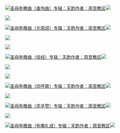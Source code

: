 [![](https://res.chinacath.cn/web/2024/11/08/1731030050068.png@!w100h100)圣母弥撒曲（垂怜曲）专辑：天韵作者：周至教区![](https://res.chinacath.cn/web/icon/play-128.png)](http://www.zhouzhidiocese.com/track/103310)

![](https://res.chinacath.cn/web/images/2024/11/13/1731483946280.jpg)

[![](https://res.chinacath.cn/web/2024/11/08/1731030050068.png@!w100h100)圣母弥撒曲（光荣颂）专辑：天韵作者：周至教区![](https://res.chinacath.cn/web/icon/play-128.png)](http://www.zhouzhidiocese.com/track/103311)

![](https://res.chinacath.cn/web/images/2024/11/13/1731483965088.jpg)

![](https://res.chinacath.cn/web/images/2024/11/13/1731484367265.jpg)

[![](https://res.chinacath.cn/web/2024/11/08/1731030050068.png@!w100h100)圣母弥撒曲（信经）专辑：天韵作者：周至教区![](https://res.chinacath.cn/web/icon/play-128.png)](http://www.zhouzhidiocese.com/track/103312)

![](https://res.chinacath.cn/web/images/2024/11/13/1731484440173.jpg)

![](https://res.chinacath.cn/web/images/2022/12/01/1669862558170.jpg)

[![](https://res.chinacath.cn/web/2024/11/08/1731030050068.png@!w100h100)圣母弥撒曲（欢呼歌）专辑：天韵作者：周至教区![](https://res.chinacath.cn/web/icon/play-128.png)](http://www.zhouzhidiocese.com/track/103313)

![](https://res.chinacath.cn/web/images/2024/11/13/1731484545297.jpg)

[![](https://res.chinacath.cn/web/2024/11/08/1731030050068.png@!w100h100)圣母弥撒曲（羔羊赞）专辑：天韵作者：周至教区![](https://res.chinacath.cn/web/icon/play-128.png)](http://www.zhouzhidiocese.com/track/103314)

![](https://res.chinacath.cn/web/images/2024/11/13/1731484596623.jpg)

[![](https://res.chinacath.cn/web/2024/11/08/1731030050068.png@!w100h100)圣母弥撒曲（弥撒礼成）专辑：天韵作者：周至教区![](https://res.chinacath.cn/web/icon/play-128.png)](http://www.zhouzhidiocese.com/track/103317)